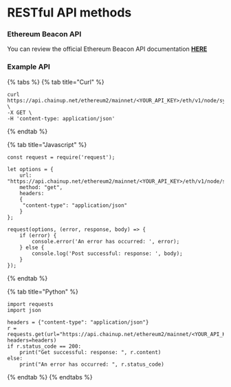 # RESTful API methods

### Ethereum Beacon API

You can review the official Ethereum Beacon API documentation [**HERE**](https://ethereum.github.io/beacon-APIs/?urls.primaryName=dev#/Beacon)

### Example API

{% tabs %}
{% tab title="Curl" %}
```
curl https://api.chainup.net/ethereum2/mainnet/<YOUR_API_KEY>/eth/v1/node/syncing \
-X GET \
-H 'content-type: application/json' 
```
{% endtab %}

{% tab title="Javascript" %}
```
const request = require('request');

let options = {
    url: "https://api.chainup.net/ethereum2/mainnet/<YOUR_API_KEY>/eth/v1/node/syncing",
    method: "get",
    headers:
    { 
     "content-type": "application/json"
    }
};

request(options, (error, response, body) => {
    if (error) {
        console.error('An error has occurred: ', error);
    } else {
        console.log('Post successful: response: ', body);
    }
});
```
{% endtab %}

{% tab title="Python" %}
```
import requests
import json

headers = {"content-type": "application/json"}
r = requests.get(url="https://api.chainup.net/ethereum2/mainnet/<YOUR_API_KEY>/eth/v1/node/syncing", headers=headers)
if r.status_code == 200:
    print("Get successful: response: ", r.content)
else:
    print("An error has occurred: ", r.status_code)
```
{% endtab %}
{% endtabs %}
